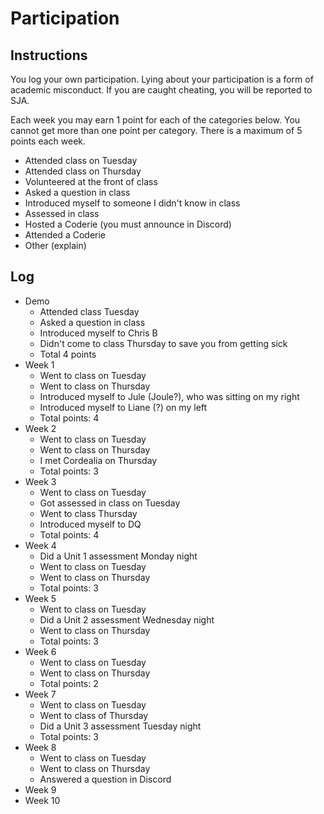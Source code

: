 Participation
=============

## Instructions ##

You log your own participation. Lying about your participation is a form of
academic misconduct. If you are caught cheating, you will be reported to SJA.

Each week you may earn 1 point for each of the categories below. You cannot get
more than one point per category. There is a maximum of 5 points each week.

+ Attended class on Tuesday
+ Attended class on Thursday
+ Volunteered at the front of class
+ Asked a question in class
+ Introduced myself to someone I didn't know in class
+ Assessed in class
+ Hosted a Coderie (you must announce in Discord)
+ Attended a Coderie
+ Other (explain)

## Log ##

- Demo
	+ Attended class Tuesday
	+ Asked a question in class
	+ Introduced myself to Chris B
	+ Didn't come to class Thursday to save you from getting sick
	+ Total 4 points
- Week 1
	+ Went to class on Tuesday
	+ Went to class on Thursday
	+ Introduced myself to Jule (Joule?), who was sitting on my right
	+ Introduced myself to Liane (?) on my left
	+ Total points: 4
- Week 2
	+ Went to class on Tuesday
	+ Went to class on Thursday
	+ I met Cordealia on Thursday 
	+ Total points: 3
- Week 3
	+ Went to class on Tuesday
	+ Got assessed in class on Tuesday
	+ Went to class Thursday
	+ Introduced myself to DQ
	+ Total points: 4
- Week 4
	+ Did a Unit 1 assessment Monday night 
	+ Went to class on Tuesday 
	+ Went to class on Thursday
	+ Total points: 3
- Week 5
	+ Went to class on Tuesday
	+ Did a Unit 2 assessment Wednesday night
	+ Went to class on Thursday
	+ Total points: 3
- Week 6
	+ Went to class on Tuesday
	+ Went to class on Thursday
	+ Total points: 2
- Week 7
	+ Went to class on Tuesday
	+ Went to class of Thursday 
	+ Did a Unit 3 assessment Tuesday night
	+ Total points: 3
- Week 8
	+ Went to class on Tuesday
	+ Went to class on Thursday
	+ Answered a question in Discord
- Week 9
- Week 10
